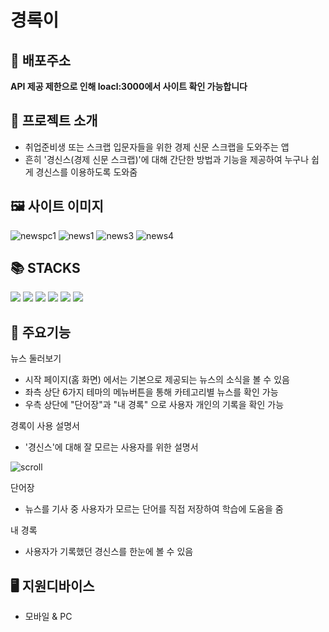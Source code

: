 # 경록이

## 🔗 배포주소

**API 제공 제한으로 인해 loacl:3000에서 사이트 확인 가능합니다** 

## 📁 프로젝트 소개

- 취업준비생 또는 스크랩 입문자들을 위한 경제 신문 스크랩을 도와주는 앱
- 흔히 '경신스(경제 신문 스크랩)'에 대해 간단한 방법과 기능을 제공하여 누구나 쉽게 경신스를 이용하도록 도와줌

## 🖼️ 사이트 이미지

![newspc1](https://github.com/user-attachments/assets/425cf8c5-6b41-4327-af0d-efd3e47865bc)
![news1](https://github.com/user-attachments/assets/ae6823b9-3d0d-4298-843f-7b2ad4d6f7a5)
![news3](https://github.com/user-attachments/assets/8b3e2901-11ea-417d-b27e-5d80c718787f)
![news4](https://github.com/user-attachments/assets/d2b0a6f5-d5fe-4ba9-9a23-93e5818b3001)

## 📚 STACKS

<img src="https://img.shields.io/badge/React-61DAFB?style=for-the-badge&logo=react&logoColor=white">
<img src="https://img.shields.io/badge/html5-E34F26?style=for-the-badge&logo=html5&logoColor=white">
<img src="https://img.shields.io/badge/css3-663399?style=for-the-badge&logo=css3&logoColor=white">
<img src="https://img.shields.io/badge/nodedotjs-5FA04E?style=for-the-badge&logo=nodedotjs&logoColor=white">
<img src="https://img.shields.io/badge/mui-007FFF?style=for-the-badge&logo=mui&logoColor=white">
<img src="https://img.shields.io/badge/figma-F24E1E?style=for-the-badge&logo=figma&logoColor=white">

## 📒 주요기능

뉴스 둘러보기

- 시작 페이지(홈 화면) 에서는 기본으로 제공되는 뉴스의 소식을 볼 수 있음
- 좌측 상단 6가지 테마의 메뉴버튼을 통해 카테고리별 뉴스를 확인 가능
- 우측 상단에 "단어장"과 "내 경록" 으로 사용자 개인의 기록을 확인 가능

경록이 사용 설명서

- '경신스'에 대해 잘 모르는 사용자를 위한 설명서


![scroll](https://github.com/user-attachments/assets/da11664c-3df3-42b2-a4b9-0eb1fc1d14c1)

단어장

- 뉴스를 기사 중 사용자가 모르는 단어를 직접 저장하여 학습에 도움을 줌

내 경록

- 사용자가 기록했던 경신스를 한눈에 볼 수 있음

## 🖥️ 지원디바이스

- 모바일 & PC 

